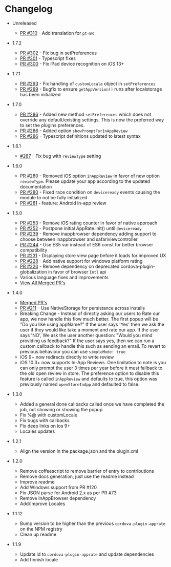 # Changelog

- Unreleased
  - [PR #310](https://github.com/pushandplay/cordova-plugin-apprate/pull/310) - Add translation for `pt-BR`
  
- 1.7.2
  - [PR #302](https://github.com/pushandplay/cordova-plugin-apprate/pull/301) - Fix bug in setPreferences
  - [PR #301](https://github.com/pushandplay/cordova-plugin-apprate/pull/301) - Typescript fixes
  - [PR #300](https://github.com/pushandplay/cordova-plugin-apprate/pull/300) - Fix iPad device recognition on iOS 13+
 
- 1.7.1
  - [PR #293](https://github.com/pushandplay/cordova-plugin-apprate/pull/293) - Fix handling of `customLocale` object in `setPreferences`
  - [PR #289](https://github.com/pushandplay/cordova-plugin-apprate/pull/289) - Bugfix to ensure `getAppVersion()` runs after localstorage has been initialized

- 1.7.0
  - [PR #286](https://github.com/pushandplay/cordova-plugin-apprate/pull/286) - Added new method `setPreferences` which does not override any default/existing settings. This is now the preferred way to set the plugins preferences.
  - [PR #286](https://github.com/pushandplay/cordova-plugin-apprate/pull/286) - Added option `showPromptForInAppReview`
  - [PR #286](https://github.com/pushandplay/cordova-plugin-apprate/pull/286) - Typescript definitions updated to latest syntax

- 1.6.1
  - [#287](https://github.com/pushandplay/cordova-plugin-apprate/issues/287) - Fix bug with `reviewType` setting

- 1.6.0
  - [PR #280](https://github.com/pushandplay/cordova-plugin-apprate/pull/280) - Removed iOS option `inAppReview` in favor of new option `reviewType`. Please update your app according to the updated documentation
  - [PR #280](https://github.com/pushandplay/cordova-plugin-apprate/pull/280) - Fixed race condition on `deviceready` events causing the module to not be fully initialized
  - [PR #281](https://github.com/pushandplay/cordova-plugin-apprate/pull/281) - feature: Android in-app review
 
- 1.5.0
  - [PR #253](https://github.com/pushandplay/cordova-plugin-apprate/pull/253) - Remove iOS rating counter in favor of native approach
  - [PR #252](https://github.com/pushandplay/cordova-plugin-apprate/pull/252) - Postpone initial AppRate.init() until `deviceready`
  - [PR #239](https://github.com/pushandplay/cordova-plugin-apprate/pull/239) - Remove inappbrowser dependency adding support to choose between inappbrowser and safariviewcontroller 
  - [PR #244](https://github.com/pushandplay/cordova-plugin-apprate/pull/244) - Use ES5 var instead of ES6 const for better browser compatibility
  - [PR #231](https://github.com/pushandplay/cordova-plugin-apprate/pull/231) - Displaying store view page before it loads for improved UX
  - [PR #228](https://github.com/pushandplay/cordova-plugin-apprate/pull/228) - Add native support for windows platform rating
  - [PR #220](https://github.com/pushandplay/cordova-plugin-apprate/pull/220) - Remove dependency on deprecated cordova-plugin-globalization in favor of browser `Intl` api
  - Various language fixes and improvements
  - [View All Merged PR's](https://github.com/pushandplay/cordova-plugin-apprate/compare/v1.4.0...master)

- 1.4.0
  - [Merged PR's](https://github.com/pushandplay/cordova-plugin-apprate/pulls?utf8=%E2%9C%93&q=is%3Apr+is%3Aclosed+merged%3A2017-06-24..2018-06-13)
  - [PR #211](https://github.com/pushandplay/cordova-plugin-apprate/pull/211) - Use NativeStorage for persistance across installs
  - Breaking Change - Instead of directly asking our users to Rate our app, we now handle this flow much better. The first popup will be "Do you like using appName?" If the user says 'Yes' then we ask the user if they would like take a moment and rate our app. If the user says 'NO', We ask the user another question: "Would you mind providing us feedback?" If the user says yes, then we can run a custom callback to handle this such as sending an email. To revert to previous behaviour you can use `simpleMode: true`
  - iOS 9+ now redirects directly to write review
  - iOS 10.3+ now supports In-App Reviews. One limitation to note is you can only prompt the user 3 times per year before it must fallback to the old open review in store. The preference option to disable this feature is called `inAppReview` and defaults to true, this option was previously named `openStoreInApp` and defaulted to false.

- 1.3.0
  - Added a general done callbacks called once we have completed the job, not showing or showing the popup
  - Fix %@ with customLocale
  - Fix bugs with callbacks
  - Fix deep links on ios 9+
  - Locales updates

- 1.2.1
  - Align the version in the package.json and the plugin.xml

- 1.2.0
  - Remove coffeescript to remove barrier of entry to contributions
  - Remove docs generation, just use the readme instead
  - Improve readme
  - Add Windows support from PR #120
  - Fix JSON parse for Android 2.x as per PR #73
  - Remove InAppBrowser dependency
  - Add/Improve Locales

- 1.1.12
  - Bump version to be higher than the previous `cordova-plugin-apprate` on the NPM registry
  - Clean up readme

- 1.1.9
  - Update id to `cordova-plugin-apprate` and update dependencies
  - Add finnish locale
